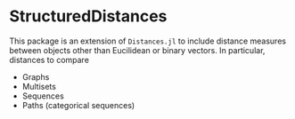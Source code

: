 # StructuredDistances

This package is an extension of `Distances.jl` to include distance measures between objects other than Eucilidean or binary vectors. In particular, distances to compare
* Graphs 
* Multisets
* Sequences
* Paths (categorical sequences)